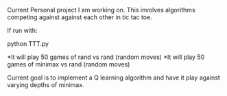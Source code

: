 Current Personal project I am working on. This involves algorithms competing against against each other in tic tac toe.

If run with:

python TTT.py 

*It will play 50 games of rand vs rand (random moves)
*It will play 50 games of minimax vs rand (random moves)

Current goal is to implement a Q learning algorithm and have it play against varying depths of minimax.

